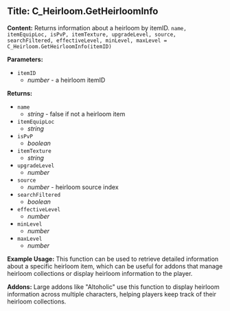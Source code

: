 ## Title: C_Heirloom.GetHeirloomInfo

**Content:**
Returns information about a heirloom by itemID.
`name, itemEquipLoc, isPvP, itemTexture, upgradeLevel, source, searchFiltered, effectiveLevel, minLevel, maxLevel = C_Heirloom.GetHeirloomInfo(itemID)`

**Parameters:**
- `itemID`
  - *number* - a heirloom itemID

**Returns:**
- `name`
  - *string* - false if not a heirloom item
- `itemEquipLoc`
  - *string*
- `isPvP`
  - *boolean*
- `itemTexture`
  - *string*
- `upgradeLevel`
  - *number*
- `source`
  - *number* - heirloom source index
- `searchFiltered`
  - *boolean*
- `effectiveLevel`
  - *number*
- `minLevel`
  - *number*
- `maxLevel`
  - *number*

**Example Usage:**
This function can be used to retrieve detailed information about a specific heirloom item, which can be useful for addons that manage heirloom collections or display heirloom information to the player.

**Addons:**
Large addons like "Altoholic" use this function to display heirloom information across multiple characters, helping players keep track of their heirloom collections.